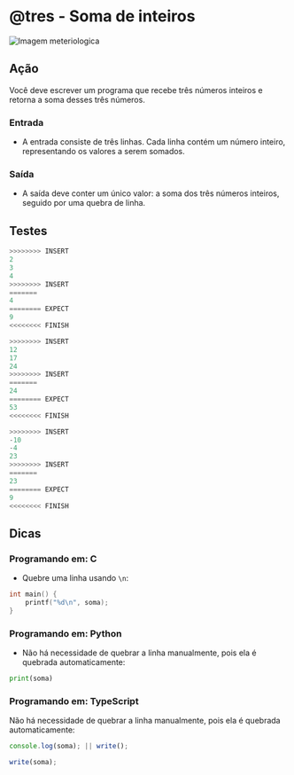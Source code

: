 # @tres - Soma de inteiros

![Imagem meteriologica](cover.jpg)

## Ação

Você deve escrever um programa que recebe três números inteiros e retorna a soma desses três números.

### Entrada

- A entrada consiste de três linhas. Cada linha contém um número inteiro, representando os valores a serem somados.

### Saída

- A saída deve conter um único valor: a soma dos três números inteiros, seguido por uma quebra de linha.

## Testes

```py
>>>>>>>> INSERT
2
3
4
>>>>>>>> INSERT
=======
4
======== EXPECT
9
<<<<<<<< FINISH
```

```py
>>>>>>>> INSERT
12
17
24
>>>>>>>> INSERT
=======
24
======== EXPECT
53
<<<<<<<< FINISH
```

```py
>>>>>>>> INSERT
-10
-4
23
>>>>>>>> INSERT
=======
23
======== EXPECT
9
<<<<<<<< FINISH
```

## Dicas

### Programando em: C

- Quebre uma linha usando `\n`:

```c
int main() {
    printf("%d\n", soma);
}
```

### Programando em: Python

- Não há necessidade de quebrar a linha manualmente, pois ela é quebrada automaticamente:

```py
print(soma)
```

### Programando em: TypeScript

Não há necessidade de quebrar a linha manualmente, pois ela é quebrada automaticamente:

```ts
console.log(soma); || write();
```

```ts
write(soma);
```
